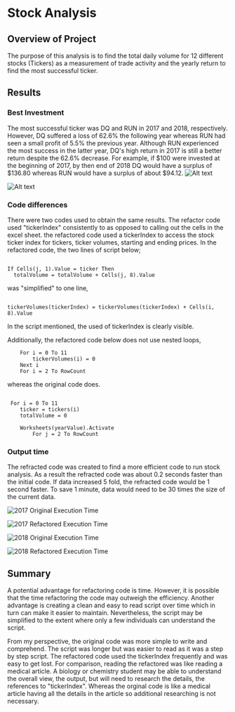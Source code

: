 # Stock Analysis

## Overview of Project
The purpose of this analysis is to find the total daily volume for 12 different stocks (Tickers) as a measurement of trade activity and the yearly return to find the most successful ticker.

## Results

### Best Investment
The most successful ticker was DQ and RUN in 2017 and 2018, respectively. However, DQ suffered a loss of 62.6% the following year whereas RUN had seen a small profit of 5.5% the previous year. Although RUN experienced the most success in the latter year, DQ's high return in 2017 is still a better return despite the 62.6% decrease. For example, if $100 were invested at the beginning of 2017, by then end of 2018 DQ would have a surplus of $136.80 whereas RUN would have a surplus of about $94.12.
![Alt text](https://github.com/ftercero/stock-analysis/blob/main/2017%20Ticker%20Results.png?raw=true "2017 Ticker Results")

![Alt text](https://github.com/ftercero/stock-analysis/blob/main/2018%20Ticker%20Results.png?raw=true "2018 Ticker Results")


### Code differences
There were two codes used to obtain the same results. The refactor code used "tickerIndex" consistently to as opposed to calling out the cells in the excel sheet. the refactored code used a tickerIndex to access the stock ticker index for tickers, ticker volumes, starting and ending prices. In the refactored code, the two lines of script below;

```

If Cells(j, 1).Value = ticker Then
  totalVolume = totalVolume + Cells(j, 8).Value

```

was "simplified" to one line,

```

tickerVolumes(tickerIndex) = tickerVolumes(tickerIndex) + Cells(i, 8).Value

```

In the script mentioned, the used of tickerIndex is clearly visible.

Additionally, the refactored code below does not use nested loops,

```
    For i = 0 To 11
        tickerVolumes(i) = 0  
    Next i
    For i = 2 To RowCount

```

whereas the original code does.

```

 For i = 0 To 11
    ticker = tickers(i)
    totalVolume = 0
    
    Worksheets(yearValue).Activate
        For j = 2 To RowCount

```

### Output time
The refracted code was created to find a more efficient code to run stock analysis. As a result the refracted code was about 0.2 seconds faster than the initial code. If data increased 5 fold, the refracted code would be 1 second faster. To save 1 minute, data would need to be 30 times the size of the current data.

![2017 Original Execution Time](https://github.com/ftercero/stock-analysis/blob/main/2017_Original..png)

![2017 Refactored Execution Time](https://github.com/ftercero/stock-analysis/blob/main/2017_Refactored..png)


![2018 Original Execution Time](https://github.com/ftercero/stock-analysis/blob/main/2018_Original..png)

![2018 Refactored Execution Time](https://github.com/ftercero/stock-analysis/blob/main/2018_Refactored..png)


## Summary
A potential advantage for refactoring code is time. However, it is possible that the time refactoring the code may outweigh the efficiency. Another advantage is creating a clean and easy to read script over time which in turn can make it easier to maintain. Nevertheless, the script may be simplified to the extent where only a few individuals can understand the script.

From my perspective, the original code was more simple to write and comprehend. The script was longer but was easier to read as it was a step by step script. The refactored code used the tickerIndex frequently and was easy to get lost. For comparison, reading the refactored was like reading a medical article. A biology or chemistry student may be able to understand the overall view, the output, but will need to research the details, the references to "tickerIndex". Whereas the orginal code is like a medical article having all the details in the article so additional researching is not necessary.

